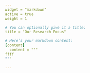 ```yaml
---
widget = "markdown"
active = true
weight = 1

# You can optionally give it a title:
title = "Our Research Focus"

# Here’s your markdown content:
[content]
  content = """
ffff
"""

---
```

